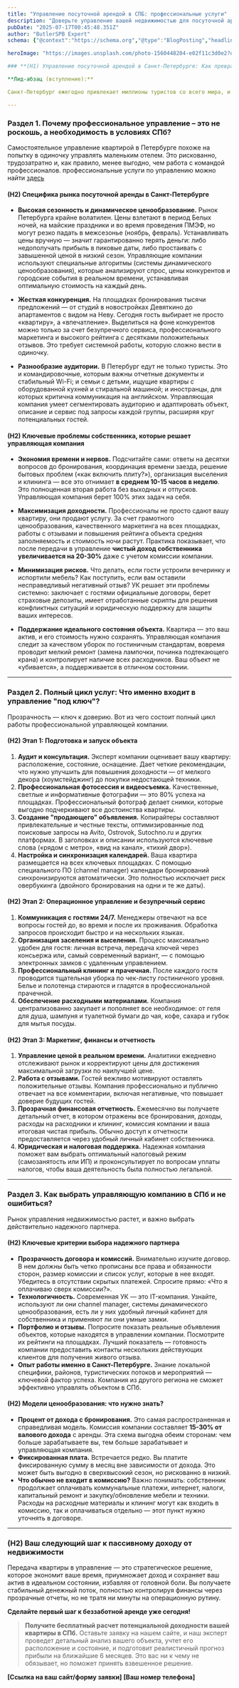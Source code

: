 ```yaml
---
title: "Управление посуточной арендой в СПБ: профессиональные услуги"
description: "Доверьте управление вашей недвижимостью для посуточной аренды в Санкт-Петербурге профессионалам. Увеличим доходность и возьмем все заботы на себя."
pubDate: "2025-07-17T00:45:48.351Z"
author: "ButlerSPB Expert"
schema: {"@context":"https://schema.org","@type":"BlogPosting","headline":"Услуги по управлению недвижимостью для посуточной аренды в СПБ","description":"Профессиональное управление квартирами для посуточной аренды в Санкт-Петербурге. Мы обеспечиваем максимальную загрузку объекта, общение с гостями, уборку и решение всех операционных задач, освобождая ваше время и увеличивая прибыль.","author":{"@type":"Organization","name":"Эксперты по недвижимости"},"publisher":{"@type":"Organization","name":"Агентство недвижимости «Нева-Рент»","logo":{"@type":"ImageObject","url":"https://example.com/logo.png"}},"datePublished":"2023-10-27"}

heroImage: "https://images.unsplash.com/photo-1560448204-e02f11c3d0e2?q=80&w=2070&auto=format&fit=crop"---

### **(H1) Управление посуточной арендой в Санкт-Петербурге: Как превратить квартиру в стабильный источник дохода без лишних хлопот**

**Лид-абзац (вступление):**

Санкт-Петербург ежегодно привлекает миллионы туристов со всего мира, и спрос на качественное жилье в высокий сезон бьет все рекорды. Казалось бы, владеть квартирой в таком городе — это золотая жила. Однако многие собственники быстро обнаруживают, что посуточная аренда — это не пассивный доход, а напряженная работа в режиме 24/7. Бесконечные звонки и переписки с гостями, координация уборок, решение экстренных проблем посреди ночи и жесткая конкуренция превращают инвестицию в источник постоянного стресса. К счастью, есть профессиональное решение — передача квартиры в доверительное управление. Это позволяет превратить активную работу в по-настояшему пассивный доход. В этой статье мы подробно разберем, что входит в услуги управляющей компании, как это максимизирует вашу прибыль и как выбрать надежного партнера в Санкт-Петербурге.

---
```


### **Раздел 1. Почему профессиональное управление – это не роскошь, а необходимость в условиях СПб?**

Самостоятельное управление квартирой в Петербурге похоже на попытку в одиночку управлять маленьким отелем. Это рискованно, трудозатратно и, как правило, менее выгодно, чем работа с командой профессионалов. профессиональные услуги по управлению можно найти <a href="https://butlerspb.ru/rent" target="_blank" rel="nofollow">здесь</a>

#### **(H2) Специфика рынка посуточной аренды в Санкт-Петербурге**

*   **Высокая сезонность и динамическое ценообразование.** Рынок Петербурга крайне волатилен. Цены взлетают в период Белых ночей, на майские праздники и во время проведения ПМЭФ, но могут резко падать в межсезонье (ноябрь, февраль). Устанавливать цены вручную — значит гарантированно терять деньги: либо недополучать прибыль в пиковые даты, либо простаивать с завышенной ценой в низкий сезон. Управляющие компании используют специальные алгоритмы (системы динамического ценообразования), которые анализируют спрос, цены конкурентов и городские события в реальном времени, устанавливая оптимальную стоимость на каждый день.

*   **Жесткая конкуренция.** На площадках бронирования тысячи предложений — от студий в новостройках Девяткино до апартаментов с видом на Неву. Сегодня гость выбирает не просто «квартиру», а «впечатление». Выделиться на фоне конкурентов можно только за счет безупречного сервиса, профессионального маркетинга и высокого рейтинга с десятками положительных отзывов. Это требует системной работы, которую сложно вести в одиночку.

*   **Разнообразие аудитории.** В Петербург едут не только туристы. Это и командировочные, которым важны отчетные документы и стабильный Wi-Fi; и семьи с детьми, ищущие квартиры с оборудованной кухней и стиральной машиной; и иностранцы, для которых критична коммуникация на английском. Управляющая компания умеет сегментировать аудиторию и адаптировать объект, описание и сервис под запросы каждой группы, расширяя круг потенциальных гостей.

#### **(H2) Ключевые проблемы собственника, которые решает управляющая компания**

*   **Экономия времени и нервов.** Подсчитайте сами: ответы на десятки вопросов до бронирования, координация времени заезда, решение бытовых проблем («как включить плиту?»), организация выселения и клининга — все это отнимает **в среднем 10-15 часов в неделю**. Это полноценная вторая работа без выходных и отпусков. Управляющая компания берет 100% этих задач на себя.

*   **Максимизация доходности.** Профессионалы не просто сдают вашу квартиру, они продают услугу. За счет грамотного ценообразования, качественного маркетинга на всех площадках, работы с отзывами и повышения рейтинга объекта средняя заполняемость и стоимость ночи растут. Практика показывает, что после передачи в управление **чистый доход собственника увеличивается на 20-30%** даже с учетом комиссии компании.

*   **Минимизация рисков.** Что делать, если гости устроили вечеринку и испортили мебель? Как поступить, если вам оставили несправедливый негативный отзыв? УК решает эти проблемы системно: заключает с гостями официальные договоры, берет страховые депозиты, имеет отработанные скрипты для решения конфликтных ситуаций и юридическую поддержку для защиты ваших интересов.

*   **Поддержание идеального состояния объекта.** Квартира — это ваш актив, и его стоимость нужно сохранять. Управляющая компания следит за качеством уборок по гостиничным стандартам, вовремя проводит мелкий ремонт (замена лампочки, починка подтекающего крана) и контролирует наличие всех расходников. Ваш объект не «убивается», а поддерживается в отличном состоянии.

---

### **Раздел 2. Полный цикл услуг: Что именно входит в управление "под ключ"?**

Прозрачность — ключ к доверию. Вот из чего состоит полный цикл работы профессиональной управляющей компании.

#### **(H2) Этап 1: Подготовка и запуск объекта**

1.  **Аудит и консультация.** Эксперт компании оценивает вашу квартиру: расположение, состояние, оснащение. Дает четкие рекомендации, что нужно улучшить для повышения доходности — от мелкого декора (хоумстейджинг) до покупки недостающей техники.
2.  **Профессиональная фотосессия и видеосъемка.** Качественные, светлые и информативные фотографии — это 80% успеха на площадках. Профессиональный фотограф делает снимки, которые выгодно подчеркивают все достоинства квартиры.
3.  **Создание "продающего" объявления.** Копирайтеры составляют привлекательные и честные тексты, оптимизированные под поисковые запросы на Avito, Ostrovok, Sutochno.ru и других платформах. В заголовках и описании используются ключевые слова («рядом с метро», «вид на канал», «тихий двор»).
4.  **Настройка и синхронизация календарей.** Ваша квартира размещается на всех ключевых площадках. С помощью специального ПО (channel manager) календари бронирований синхронизируются автоматически. Это полностью исключает риск овербукинга (двойного бронирования на одни и те же даты).

#### **(H2) Этап 2: Операционное управление и безупречный сервис**

1.  **Коммуникация с гостями 24/7.** Менеджеры отвечают на все вопросы гостей до, во время и после их проживания. Обработка запросов происходит быстро и на нескольких языках.
2.  **Организация заселения и выселения.** Процесс максимально удобен для гостя: личная встреча, передача ключей через консьержа или, самый современный вариант, — с помощью электронных замков с удаленным управлением.
3.  **Профессиональный клининг и прачечная.** После каждого гостя проводится тщательная уборка по чек-листу гостиничного уровня. Белье и полотенца стираются и гладятся в профессиональной прачечной.
4.  **Обеспечение расходными материалами.** Компания централизованно закупает и пополняет все необходимое: от геля для душа, шампуня и туалетной бумаги до чая, кофе, сахара и губок для мытья посуды.

#### **(H2) Этап 3: Маркетинг, финансы и отчетность**

1.  **Управление ценой в реальном времени.** Аналитики ежедневно отслеживают рынок и корректируют цены для достижения максимальной загрузки по наилучшей цене.
2.  **Работа с отзывами.** Гостей вежливо мотивируют оставлять положительные отзывы. Компания профессионально и публично отвечает на все комментарии, включая негативные, что повышает доверие будущих гостей.
3.  **Прозрачная финансовая отчетность.** Ежемесячно вы получаете детальный отчет, в котором отражены все бронирования, доходы, расходы на расходники и клининг, комиссия компании и ваша итоговая чистая прибыль. Обычно доступ к отчетности предоставляется через удобный личный кабинет собственника.
4.  **Юридическая и налоговая поддержка.** Надежная компания поможет вам выбрать оптимальный налоговый режим (самозанятость или ИП) и проконсультирует по вопросам уплаты налогов, чтобы ваша деятельность была полностью легальной.

---

### **Раздел 3. Как выбрать управляющую компанию в СПб и не ошибиться?**

Рынок управления недвижимостью растет, и важно выбрать действительно надежного партнера.

#### **(H2) Ключевые критерии выбора надежного партнера**

*   **Прозрачность договора и комиссий.** Внимательно изучите договор. В нем должны быть четко прописаны все права и обязанности сторон, размер комиссии и список услуг, которые в нее входят. Убедитесь в отсутствии скрытых платежей. Спросите прямо: «Что я оплачиваю сверх комиссии?».
*   **Технологичность.** Современная УК — это IT-компания. Узнайте, используют ли они channel manager, системы динамического ценообразования, есть ли у них удобный личный кабинет для собственника и применяют ли они умные замки.
*   **Портфолио и отзывы.** Попросите показать реальные объявления объектов, которые находятся в управлении компании. Посмотрите их рейтинги на площадках. Лучший показатель — готовность компании предоставить контакты нескольких действующих клиентов для получения живого отзыва.
*   **Опыт работы именно в Санкт-Петербурге.** Знание локальной специфики, районов, туристических потоков и мероприятий — ключевой фактор успеха. Компания из другого региона не сможет эффективно управлять объектом в СПб.

#### **(H2) Модели ценообразования: что нужно знать?**

*   **Процент от дохода с бронирования.** Это самая распространенная и справедливая модель. Комиссия компании составляет **15-30% от валового дохода** с аренды. Эта схема выгодна обеим сторонам: чем больше зарабатываете вы, тем больше зарабатывает и управляющая компания.
*   **Фиксированная плата.** Встречается редко. Вы платите фиксированную сумму в месяц вне зависимости от дохода. Это может быть выгодно в сверхвысокий сезон, но рискованно в низкий.
*   **Что обычно не входит в комиссию?** Важно понимать: собственник продолжает оплачивать коммунальные платежи, интернет, налоги, капитальный ремонт и закупку/обновление мебели и техники. Расходы на расходные материалы и клининг могут как входить в комиссию, так и оплачиваться отдельно — этот пункт нужно уточнять в договоре.

---

### **(H2) Ваш следующий шаг к пассивному доходу от недвижимости**

Передача квартиры в управление — это стратегическое решение, которое экономит ваше время, приумножает доход и сохраняет ваш актив в идеальном состоянии, избавляя от головной боли. Вы получаете стабильный денежный поток, полностью контролируя финансы через прозрачные отчеты, но не тратя ни минуты на операционную рутину.

**Сделайте первый шаг к беззаботной аренде уже сегодня!**

> **Получите бесплатный расчет потенциальной доходности вашей квартиры в СПб.** Оставьте заявку на нашем сайте, и наш эксперт проведет детальный анализ вашего объекта, учтет его расположение и состояние, и подготовит реалистичный прогноз прибыли на ближайшие 6 месяцев. Это вас ни к чему не обязывает, но поможет принять взвешенное решение.

**[Ссылка на ваш сайт/форму заявки]**
**[Ваш номер телефона]**